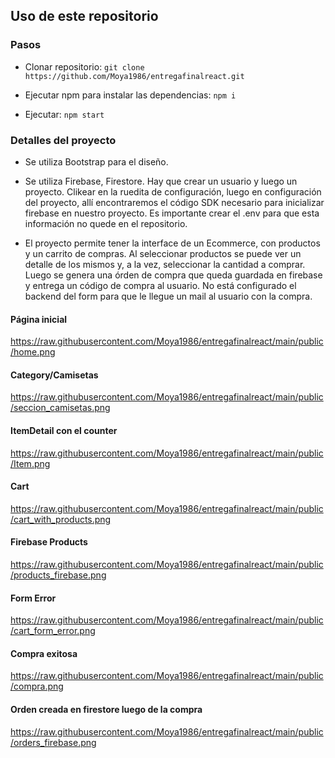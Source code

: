 ## Uso de este repositorio

### Pasos

- Clonar repositorio: `git clone https://github.com/Moya1986/entregafinalreact.git`

- Ejecutar npm para instalar las dependencias: `npm i`

- Ejecutar: `npm start`


### Detalles del proyecto

- Se utiliza Bootstrap para el diseño.

- Se utiliza Firebase, Firestore. Hay que crear un usuario y luego un proyecto. Clikear en la ruedita de configuración, luego en configuración del proyecto, allí encontraremos el código SDK necesario para inicializar firebase en nuestro proyecto. Es importante crear el .env para que esta información no quede en el repositorio.

- El proyecto permite tener la interface de un Ecommerce, con productos y un carrito de compras. Al seleccionar productos se puede ver un detalle de los mismos y, a la vez, seleccionar la cantidad a comprar. Luego se genera una órden de compra que queda guardada en firebase y entrega un código de compra al usuario. No está configurado el backend del form para que le llegue un mail al usuario con la compra.

#### Página inicial

https://raw.githubusercontent.com/Moya1986/entregafinalreact/main/public/home.png

#### Category/Camisetas

https://raw.githubusercontent.com/Moya1986/entregafinalreact/main/public/seccion_camisetas.png

#### ItemDetail con el counter

https://raw.githubusercontent.com/Moya1986/entregafinalreact/main/public/Item.png
  
#### Cart

https://raw.githubusercontent.com/Moya1986/entregafinalreact/main/public/cart_with_products.png

#### Firebase Products

https://raw.githubusercontent.com/Moya1986/entregafinalreact/main/public/products_firebase.png

#### Form Error

https://raw.githubusercontent.com/Moya1986/entregafinalreact/main/public/cart_form_error.png

#### Compra exitosa

https://raw.githubusercontent.com/Moya1986/entregafinalreact/main/public/compra.png

#### Orden creada en firestore luego de la compra

https://raw.githubusercontent.com/Moya1986/entregafinalreact/main/public/orders_firebase.png




